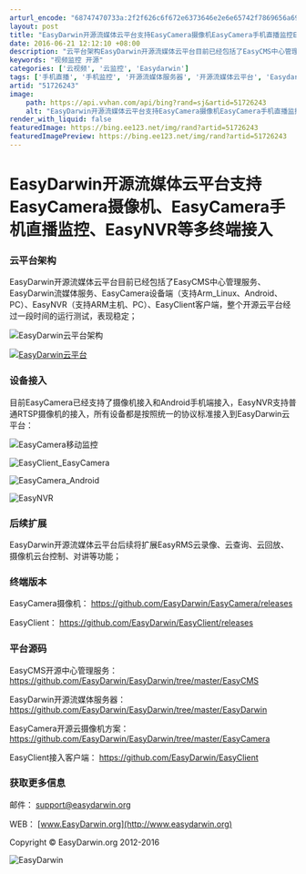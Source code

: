 ```yaml
---
arturl_encode: "68747470733a:2f2f626c6f672e6373646e2e6e65742f7869656a6961736875:2f61727469636c652f64657461696c732f3531373236323433"
layout: post
title: "EasyDarwin开源流媒体云平台支持EasyCamera摄像机EasyCamera手机直播监控EasyNVR等多终端接入"
date: 2016-06-21 12:12:10 +08:00
description: "云平台架构EasyDarwin开源流媒体云平台目前已经包括了EasyCMS中心管理服"
keywords: "视频监控 开源"
categories: ['云视频', '云监控', 'Easydarwin']
tags: ['手机直播', '手机监控', '开源流媒体服务器', '开源流媒体云平台', 'Easydarwin']
artid: "51726243"
image:
    path: https://api.vvhan.com/api/bing?rand=sj&artid=51726243
    alt: "EasyDarwin开源流媒体云平台支持EasyCamera摄像机EasyCamera手机直播监控EasyNVR等多终端接入"
render_with_liquid: false
featuredImage: https://bing.ee123.net/img/rand?artid=51726243
featuredImagePreview: https://bing.ee123.net/img/rand?artid=51726243
---
```


# EasyDarwin开源流媒体云平台支持EasyCamera摄像机、EasyCamera手机直播监控、EasyNVR等多终端接入

### 云平台架构

EasyDarwin开源流媒体云平台目前已经包括了EasyCMS中心管理服务、EasyDarwin流媒体服务、EasyCamera设备端（支持Arm\_Linux、Android、PC）、EasyNVR（支持ARM主机、PC）、EasyClient客户端，整个开源云平台经过一段时间的运行测试，表现稳定；
  
![EasyDarwin云平台架构](https://img-blog.csdn.net/20160621114326576)

[![EasyDarwin云平台](http://www.easydarwin.org/github/images/EProtocol.jpg)](http://www.easydarwin.org/github/EasyDarwin%20Protocol.pdf)

### 设备接入

目前EasyCamera已经支持了摄像机接入和Android手机端接入，EasyNVR支持普通RTSP摄像机的接入，所有设备都是按照统一的协议标准接入到EasyDarwin云平台：
  
![EasyCamera移动监控](https://img-blog.csdn.net/20160610220242644)

![EasyClient_EasyCamera](https://img-blog.csdn.net/20160621120757573)

![EasyCamera_Android](https://img-blog.csdn.net/20160621120904879)

![EasyNVR](https://img-blog.csdn.net/20160621120935324)

### 后续扩展

EasyDarwin开源流媒体云平台后续将扩展EasyRMS云录像、云查询、云回放、摄像机云台控制、对讲等功能；

### 终端版本

EasyCamera摄像机：
<https://github.com/EasyDarwin/EasyCamera/releases>
  
EasyClient：
<https://github.com/EasyDarwin/EasyClient/releases>

### 平台源码

EasyCMS开源中心管理服务：
<https://github.com/EasyDarwin/EasyDarwin/tree/master/EasyCMS>
  
EasyDarwin开源流媒体服务器：
<https://github.com/EasyDarwin/EasyDarwin/tree/master/EasyDarwin>
  
EasyCamera开源云摄像机方案：
<https://github.com/EasyDarwin/EasyDarwin/tree/master/EasyCamera>
  
EasyClient接入客户端：
<https://github.com/EasyDarwin/EasyClient>

### 获取更多信息

邮件：
[support@easydarwin.org](mailto:support@easydarwin.org)

WEB：
[www.EasyDarwin.org](http://www.easydarwin.org)

Copyright © EasyDarwin.org 2012-2016

![EasyDarwin](http://www.easydarwin.org/skin/easydarwin/images/wx_qrcode.jpg)